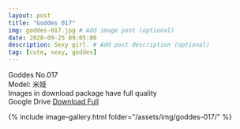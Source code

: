 ```yaml
---
layout: post
title: "Goddes 017"
img: goddes-017.jpg # Add image post (optional)
date: 2020-09-25 09:05:00
description: Sexy girl. # Add post description (optional)
tag: [cute, sexy, goddes]
---
```

Goddes No.017  
Model: 米娅                                           
Images in download package have full quality                    
Google Drive [Download Full](http://gestyy.com/eeJCS3)

{% include image-gallery.html folder="/assets/img/goddes-017/" %}
